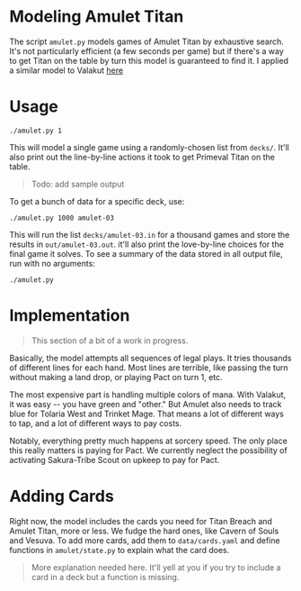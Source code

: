 # Modeling Amulet Titan

The script `amulet.py` models games of Amulet Titan by exhaustive search. It's not particularly efficient (a few seconds per game) but if there's a way to get Titan on the table by turn this model is guaranteed to find it. I applied a similar model to Valakut [here](http://charles.uno/valakut-simulation/)

# Usage 

```
./amulet.py 1
```

This will model a single game using a randomly-chosen list from `decks/`. It'll also print out the line-by-line actions it took to get Primeval Titan on the table.

> Todo: add sample output

To get a bunch of data for a specific deck, use:

```
./amulet.py 1000 amulet-03
```

This will run the list `decks/amulet-03.in` for a thousand games and store the results in `out/amulet-03.out`. it'll also print the love-by-line choices for the final game it solves.
To see a summary of the data stored in all output file, run with no arguments:

```
./amulet.py
```
 
# Implementation

> This section of a bit of a work in progress.

Basically, the model attempts all sequences of legal plays. It tries thousands of different lines for each hand. Most lines are terrible, like passing the turn without making a land drop, or playing Pact on turn 1, etc.

The most expensive part is handling multiple colors of mana. With Valakut, it was easy -- you have green and "other." But Amulet also needs to track blue for Tolaria West and Trinket Mage. That means a lot of different ways to tap, and a lot of different ways to pay costs.

Notably, everything pretty much happens at sorcery speed. The only place this really matters is paying for Pact. We currently neglect the possibility of activating Sakura-Tribe Scout on upkeep to pay for Pact.

# Adding Cards

Right now, the model includes the cards you need for Titan Breach and Amulet Titan, more or less. We fudge the hard ones, like Cavern of Souls and Vesuva. To add more cards, add them to `data/cards.yaml` and define functions in `amulet/state.py` to explain what the card does. 

> More explanation needed here. It'll yell at you if you try to include a card in a deck but a function is missing.
